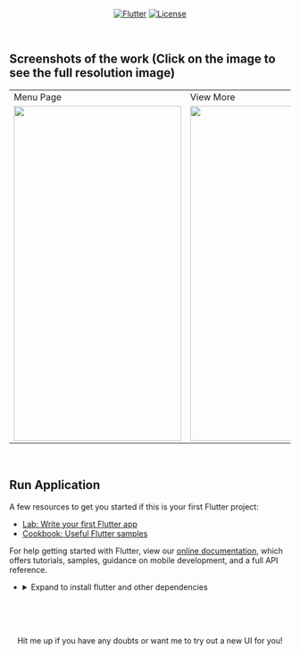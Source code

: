 <p align="center">
<a href=""><img title="Flutter" src="https://img.shields.io/badge/Flutter-2-blue?style=for-the-badge&logo=flutter"></a>
<a href=""><img title="License" src="https://img.shields.io/badge/License-Open Source-brightgreen?style=for-the-badge&logo="></a>
</p>

<br>

## Screenshots of the work (Click on the image to see the full resolution image)
<table>
  <tr>
    <td>Menu Page</td>
     <td>View More</td>
     <td>Home Page</td>
  </tr>
  <tr>
    <td><img src="https://github.com/Vignesh0404/Flutter-UI-Kit/blob/main/4-zomato-nutrition/output/2.jpeg" width=300 height=600></td>
    <td><img src="https://github.com/Vignesh0404/Flutter-UI-Kit/blob/main/4-zomato-nutrition/output/3.jpeg" width=270 height=600></td>
    <td><img src="https://github.com/Vignesh0404/Flutter-UI-Kit/blob/main/4-zomato-nutrition/output/1.jpeg" width=270 height=600></td>
  </tr>
 </table>
 <br>
 
 ## Run Application
 
A few resources to get you started if this is your first Flutter project:

- [Lab: Write your first Flutter app](https://flutter.dev/docs/get-started/codelab)
- [Cookbook: Useful Flutter samples](https://flutter.dev/docs/cookbook)

For help getting started with Flutter, view our
[online documentation](https://flutter.dev/docs), which offers tutorials,
samples, guidance on mobile development, and a full API reference.

<ul><li><details>
<summary>Expand to install flutter and other dependencies</b></summary>
<li>Follow this to install <strong><a href="https://flutter.dev/docs/get-started/install">Flutter</a></strong></li>
</ul></li></ul></details></li></ul>
<br>
<br><br>
<p align="center">
  Hit me up if you have any doubts or want me to try out a new UI for you!
</p>
